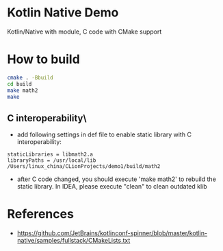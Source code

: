Kotlin Native Demo
=================

Kotlin/Native with module, C code with CMake support

# How to build

```bash
cmake . -Bbuild
cd build
make math2
make
```

## C interoperability\
 
* add following settings in def file to enable static library with C interoperability:
```
staticLibraries = libmath2.a
libraryPaths = /usr/local/lib /Users/linux_china/CLionProjects/demo1/build/math2
```

* after C code changed, you should execute 'make math2' to rebuild the static library. In IDEA, please execute "clean" to clean outdated klib


# References

* https://github.com/JetBrains/kotlinconf-spinner/blob/master/kotlin-native/samples/fullstack/CMakeLists.txt



